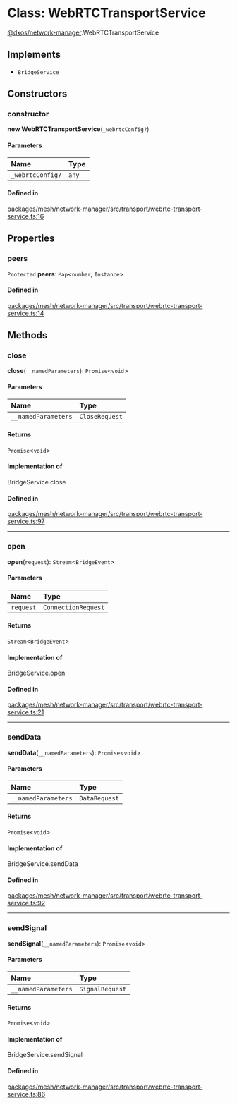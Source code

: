 # Class: WebRTCTransportService

[@dxos/network-manager](../modules/dxos_network_manager.md).WebRTCTransportService

## Implements

- `BridgeService`

## Constructors

### constructor

**new WebRTCTransportService**(`_webrtcConfig?`)

#### Parameters

| Name | Type |
| :------ | :------ |
| `_webrtcConfig?` | `any` |

#### Defined in

[packages/mesh/network-manager/src/transport/webrtc-transport-service.ts:16](https://github.com/dxos/dxos/blob/main/packages/mesh/network-manager/src/transport/webrtc-transport-service.ts#L16)

## Properties

### peers

 `Protected` **peers**: `Map`<`number`, `Instance`\>

#### Defined in

[packages/mesh/network-manager/src/transport/webrtc-transport-service.ts:14](https://github.com/dxos/dxos/blob/main/packages/mesh/network-manager/src/transport/webrtc-transport-service.ts#L14)

## Methods

### close

**close**(`__namedParameters`): `Promise`<`void`\>

#### Parameters

| Name | Type |
| :------ | :------ |
| `__namedParameters` | `CloseRequest` |

#### Returns

`Promise`<`void`\>

#### Implementation of

BridgeService.close

#### Defined in

[packages/mesh/network-manager/src/transport/webrtc-transport-service.ts:97](https://github.com/dxos/dxos/blob/main/packages/mesh/network-manager/src/transport/webrtc-transport-service.ts#L97)

___

### open

**open**(`request`): `Stream`<`BridgeEvent`\>

#### Parameters

| Name | Type |
| :------ | :------ |
| `request` | `ConnectionRequest` |

#### Returns

`Stream`<`BridgeEvent`\>

#### Implementation of

BridgeService.open

#### Defined in

[packages/mesh/network-manager/src/transport/webrtc-transport-service.ts:21](https://github.com/dxos/dxos/blob/main/packages/mesh/network-manager/src/transport/webrtc-transport-service.ts#L21)

___

### sendData

**sendData**(`__namedParameters`): `Promise`<`void`\>

#### Parameters

| Name | Type |
| :------ | :------ |
| `__namedParameters` | `DataRequest` |

#### Returns

`Promise`<`void`\>

#### Implementation of

BridgeService.sendData

#### Defined in

[packages/mesh/network-manager/src/transport/webrtc-transport-service.ts:92](https://github.com/dxos/dxos/blob/main/packages/mesh/network-manager/src/transport/webrtc-transport-service.ts#L92)

___

### sendSignal

**sendSignal**(`__namedParameters`): `Promise`<`void`\>

#### Parameters

| Name | Type |
| :------ | :------ |
| `__namedParameters` | `SignalRequest` |

#### Returns

`Promise`<`void`\>

#### Implementation of

BridgeService.sendSignal

#### Defined in

[packages/mesh/network-manager/src/transport/webrtc-transport-service.ts:86](https://github.com/dxos/dxos/blob/main/packages/mesh/network-manager/src/transport/webrtc-transport-service.ts#L86)
